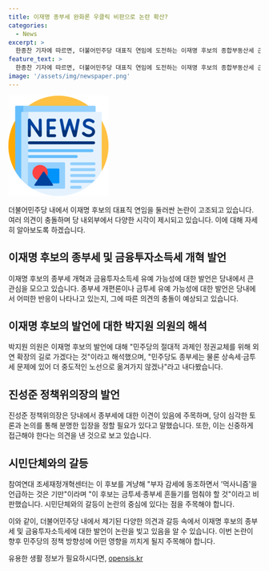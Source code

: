 ```yaml
---
title: 이재명 종부세 완화론 우클릭 비판으로 논란 확산?
categories:
  - News
excerpt: >
  한종찬 기자에 따르면, 더불어민주당 대표직 연임에 도전하는 이재명 후보의 종합부동산세 근본적 검토 필요성과 금융투자소득세 유예 가능성 발언을 통해 당내에서 관련 논의가 본격화될 전망이다. 이에 박지원 의원은 중도적인 노선으로 옮겨갈 것이라는 관측을 제기하며, 진성준 정책위의장은 심각한 토론과 논의의 필요성을 언급했다. 이와 관련해 참여연대는 부자 감세에 동조하지 말라는 촉구를 내세웠다. 
feature_text: >
  한종찬 기자에 따르면, 더불어민주당 대표직 연임에 도전하는 이재명 후보의 종합부동산세 근본적 검토 필요성과 금융투자소득세 유예 가능성 발언을 통해 당내에서 관련 논의가 본격화될 전망이다. 이에 박지원 의원은 중도적인 노선으로 옮겨갈 것이라는 관측을 제기하며, 진성준 정책위의장은 심각한 토론과 논의의 필요성을 언급했다. 이와 관련해 참여연대는 부자 감세에 동조하지 말라는 촉구를 내세웠다. 
image: '/assets/img/newspaper.png'
---
```


<p><img src="/assets/img/newspaper.png" alt="kimp 속보" /></p>

<p>더불어민주당 내에서 이재명 후보의 대표직 연임을 둘러싼 논란이 고조되고 있습니다. 여러 의견이 충돌하며 당 내외부에서 다양한 시각이 제시되고 있습니다. 이에 대해 자세히 알아보도록 하겠습니다.</p>

<h2 data-ke-size="size26">이재명 후보의 종부세 및 금융투자소득세 개혁 발언</h2>

<p>이재명 후보의  종부세 개혁과 금융투자소득세 유예 가능성에 대한 발언은 당내에서 큰 관심을 모으고 있습니다. 종부세 개편론이나 금투세 유예 가능성에 대한 발언은 당내에서 어떠한 반응이 나타나고 있는지, 그에 따른 의견의 충돌이 예상되고 있습니다.</p>

<h2 data-ke-size="size26">이재명 후보의 발언에 대한 박지원 의원의 해석</h2>

<p>박지원 의원은 이재명 후보의 발언에 대해 "민주당의 절대적 과제인 정권교체를 위해 외연 확장의 길로 가겠다는 것"이라고 해석했으며, "민주당도 종부세는 물론 상속세·금투세 문제에 있어 더 중도적인 노선으로 옮겨가지 않겠나"라고 내다봤습니다.</p>

<h2 data-ke-size="size26">진성준 정책위의장의 발언</h2>

<p>진성준 정책위의장은 당내에서 종부세에 대한 이견이 있음에 주목하며, 당이 심각한 토론과 논의를 통해 분명한 입장을 정할 필요가 있다고 말했습니다. 또한, 이는 신중하게 접근해야 한다는 의견을 낸 것으로 보고 있습니다.</p>

<h2 data-ke-size="size26">시민단체와의 갈등</h2>

<p>참여연대 조세재정개혁센터는 이 후보를 겨냥해 "부자 감세에 동조하면서 '먹사니즘'을 언급하는 것은 기만"이라며 "이 후보는 금투세·종부세 흔들기를 멈춰야 할 것"이라고 비판했습니다. 시민단체와의 갈등이 논란의 중심에 있다는 점을 주목해야 합니다.</p>

<p>이와 같이, 더불어민주당 내에서 제기된 다양한 의견과 갈등 속에서 이재명 후보의 종부세 및 금융투자소득세에 대한 발언이 논란을 빚고 있음을 알 수 있습니다. 이번 논란이 향후 민주당의 정책 방향성에 어떤 영향을 끼치게 될지 주목해야 합니다.</p>
유용한 생활 정보가 필요하시다면, <a href="https://opensis.kr" rel="dofollow">opensis.kr</a>


